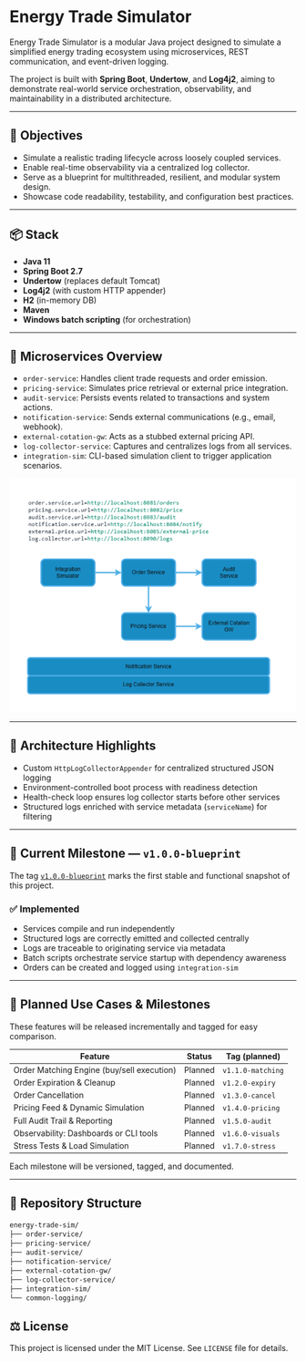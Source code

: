 # Energy Trade Simulator

Energy Trade Simulator is a modular Java project designed to simulate a simplified energy trading ecosystem using microservices, REST communication, and event-driven logging.

The project is built with **Spring Boot**, **Undertow**, and **Log4j2**, aiming to demonstrate real-world service orchestration, observability, and maintainability in a distributed architecture.

---

## 🔧 Objectives

- Simulate a realistic trading lifecycle across loosely coupled services.
- Enable real-time observability via a centralized log collector.
- Serve as a blueprint for multithreaded, resilient, and modular system design.
- Showcase code readability, testability, and configuration best practices.

---

## 📦 Stack

- **Java 11**
- **Spring Boot 2.7**
- **Undertow** (replaces default Tomcat)
- **Log4j2** (with custom HTTP appender)
- **H2** (in-memory DB)
- **Maven**
- **Windows batch scripting** (for orchestration)

---

## 🧱 Microservices Overview

- `order-service`: Handles client trade requests and order emission.
- `pricing-service`: Simulates price retrieval or external price integration.
- `audit-service`: Persists events related to transactions and system actions.
- `notification-service`: Sends external communications (e.g., email, webhook).
- `external-cotation-gw`: Acts as a stubbed external pricing API.
- `log-collector-service`: Captures and centralizes logs from all services.
- `integration-sim`: CLI-based simulation client to trigger application scenarios.

![Architecture Diagram](docs/architecture-v1.0.0-blueprint.png) 

---

## 📡 Architecture Highlights

- Custom `HttpLogCollectorAppender` for centralized structured JSON logging
- Environment-controlled boot process with readiness detection
- Health-check loop ensures log collector starts before other services
- Structured logs enriched with service metadata (`serviceName`) for filtering

---

## 🚀 Current Milestone — `v1.0.0-blueprint`

The tag [`v1.0.0-blueprint`](https://github.com/rubentrancoso/energy-trade/releases/tag/v1.0.0-blueprint) marks the first stable and functional snapshot of this project.

### ✅ Implemented

- Services compile and run independently
- Structured logs are correctly emitted and collected centrally
- Logs are traceable to originating service via metadata
- Batch scripts orchestrate service startup with dependency awareness
- Orders can be created and logged using `integration-sim`

---

## 🧪 Planned Use Cases & Milestones

These features will be released incrementally and tagged for easy comparison.


| Feature                                     | Status     | Tag (planned)       |
|---------------------------------------------|------------|---------------------|
| Order Matching Engine (buy/sell execution)  | Planned    | `v1.1.0-matching`   |
| Order Expiration & Cleanup                  | Planned    | `v1.2.0-expiry`     |
| Order Cancellation                          | Planned    | `v1.3.0-cancel`     |
| Pricing Feed & Dynamic Simulation           | Planned    | `v1.4.0-pricing`    |
| Full Audit Trail & Reporting                | Planned    | `v1.5.0-audit`      |
| Observability: Dashboards or CLI tools      | Planned    | `v1.6.0-visuals`    |
| Stress Tests & Load Simulation              | Planned    | `v1.7.0-stress`     |


Each milestone will be versioned, tagged, and documented.

---

## 📁 Repository Structure
```text
energy-trade-sim/
├── order-service/
├── pricing-service/
├── audit-service/
├── notification-service/
├── external-cotation-gw/
├── log-collector-service/
├── integration-sim/
└── common-logging/
```

## ⚖ License

This project is licensed under the MIT License. See `LICENSE` file for details.


